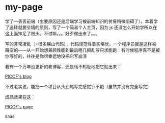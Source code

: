 # my-page

学了一丢丢前端（主要原因还是后端学习被前端知识的贫瘠稍微阻碍了），本着学了造砖就要垒墙的原则，写了一个简易个人主页，因为 js 还没怎么开始学所以在这上面摔足了跟头。不过嘛。。。好歹做出来了。。。

写的非常凌乱（=很多屎山代码），代码规范性着实堪忧。一个程序员就是这样被薅空的——从一开始想兼顾性能到最后瞎几把乱写只求能跑：有时候程序真不是被你写好的，往往是你很幸运地没把它写崩溃

我有一个万年没更新的老博客，还是恬不知耻地把它贴出来：

[PICOF&#39;s blog](https://picof.github.io/)

不过老实说，能把一个项目从头到尾写完感觉针不戳（虽然并没有完全写完）

成品效果在这：

[PICOF&#39;s page](https://picof.github.io/my-page/main.html)

saas
